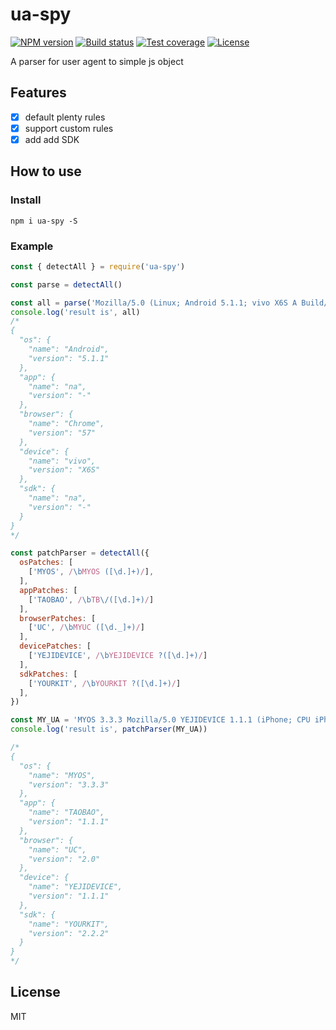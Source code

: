 # ua-spy

[![NPM version][npm-image]][npm-url]
[![Build status][travis-image]][travis-url]
[![Test coverage][codecov-image]][codecov-url]
[![License][license-image]][license-url]

A parser for user agent to simple js object

## Features

- [x] default plenty rules
- [x] support custom rules
- [x] add add SDK

## How to use

### Install
```
npm i ua-spy -S
```

### Example

```js
const { detectAll } = require('ua-spy')

const parse = detectAll()

const all = parse('Mozilla/5.0 (Linux; Android 5.1.1; vivo X6S A Build/LMY47V; wv) AppleWebKit/537.36 (KHTML, like Gecko) Version/4.0 Chrome/57.0.2987.132 MQQBrowser/6.2 TBS/044207 Mobile Safari/537.36 MicroMessenger/6.7.3.1340(0x26070332) NetType/4G Language/zh_CN Process/tools')
console.log('result is', all)
/*
{
  "os": {
    "name": "Android",
    "version": "5.1.1"
  },
  "app": {
    "name": "na",
    "version": "-"
  },
  "browser": {
    "name": "Chrome",
    "version": "57"
  },
  "device": {
    "name": "vivo",
    "version": "X6S"
  },
  "sdk": {
    "name": "na",
    "version": "-"
  }
}
*/

const patchParser = detectAll({
  osPatches: [
    ['MYOS', /\bMYOS ([\d.]+)/],
  ],
  appPatches: [
    ['TAOBAO', /\bTB\/([\d.]+)/]
  ],
  browserPatches: [
    ['UC', /\bMYUC ([\d._]+)/]
  ],
  devicePatches: [
    ['YEJIDEVICE', /\bYEJIDEVICE ?([\d.]+)/]
  ],
  sdkPatches: [
    ['YOURKIT', /\bYOURKIT ?([\d.]+)/]
  ],
})

const MY_UA = 'MYOS 3.3.3 Mozilla/5.0 YEJIDEVICE 1.1.1 (iPhone; CPU iPhone OS 11_4 like Mac OS X) TB/1.1.1 MYUC 2.0  AppleWebKit/605.1.15 (KHTML, like Gecko) Mobile/15F79 YOURKIT 2.2.2'
console.log('result is', patchParser(MY_UA))

/*
{
  "os": {
    "name": "MYOS",
    "version": "3.3.3"
  },
  "app": {
    "name": "TAOBAO",
    "version": "1.1.1"
  },
  "browser": {
    "name": "UC",
    "version": "2.0"
  },
  "device": {
    "name": "YEJIDEVICE",
    "version": "1.1.1"
  },
  "sdk": {
    "name": "YOURKIT",
    "version": "2.2.2"
  }
}
*/
```
## License

  MIT

[npm-image]: https://img.shields.io/npm/v/ua-spy.svg?style=flat-square
[npm-url]: https://npmjs.org/package/ua-spy
[travis-image]: https://travis-ci.org/xiekw2010/ua-spy.svg?branch=master
[travis-url]: https://travis-ci.org/xiekw2010/ua-spy
[codecov-image]: https://codecov.io/gh/xiekw2010/ua-spy/branch/master/graph/badge.svg
[codecov-url]: https://codecov.io/gh/xiekw2010/ua-spy
[license-image]: http://img.shields.io/npm/l/ua-spy.svg?style=flat-square
[license-url]: LICENSE
